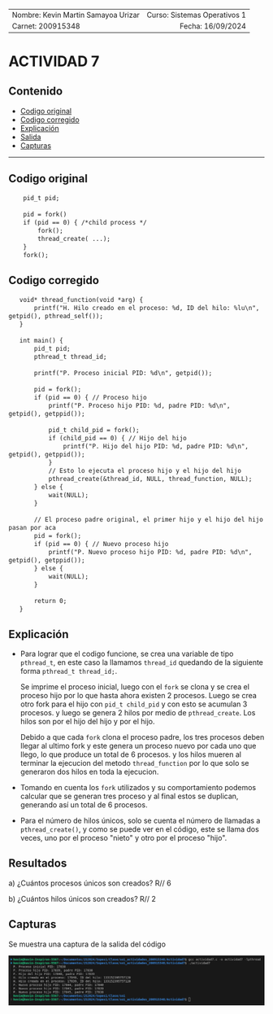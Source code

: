 |              |                |
|    :---      |      ---:      |
| Nombre: Kevin Martin Samayoa Urizar | Curso: Sistemas Operativos 1 |
| Carnet: 200915348                   | Fecha: 16/09/2024            |

# ACTIVIDAD 7

## Contenido
- [Codigo original](#original)
- [Codigo corregido](#correccion)
- [Explicación](#explicacion)
- [Salida](#resultados)
- [Capturas](#capturas)

---

<a name="original"></a>
## Codigo original

```
    pid_t pid;

    pid = fork()
    if (pid == 0) { /*child process */
        fork();
        thread_create( ...);
    }
    fork();
```

<a name="correccion"></a>
## Codigo corregido

 ```
    void* thread_function(void *arg) {
        printf("H. Hilo creado en el proceso: %d, ID del hilo: %lu\n", getpid(), pthread_self());
    }

    int main() {
        pid_t pid;
        pthread_t thread_id;

        printf("P. Proceso inicial PID: %d\n", getpid());

        pid = fork();
        if (pid == 0) { // Proceso hijo
            printf("P. Proceso hijo PID: %d, padre PID: %d\n", getpid(), getppid());

            pid_t child_pid = fork();
            if (child_pid == 0) { // Hijo del hijo
                printf("P. Hijo del hijo PID: %d, padre PID: %d\n", getpid(), getppid());
            }
            // Esto lo ejecuta el proceso hijo y el hijo del hijo
            pthread_create(&thread_id, NULL, thread_function, NULL);
        } else {
            wait(NULL);
        }

        // El proceso padre original, el primer hijo y el hijo del hijo pasan por aca
        pid = fork();
        if (pid == 0) { // Nuevo proceso hijo
            printf("P. Nuevo proceso hijo PID: %d, padre PID: %d\n", getpid(), getppid());
        } else {
            wait(NULL);
        }

        return 0;
    }
```

<a name="explicacion"></a>
## Explicación

* Para lograr que el codigo funcione, se crea una variable de tipo `pthread_t`, en este caso la llamamos `thread_id` quedando de la siguiente forma `pthread_t thread_id;`.

    Se imprime el proceso inicial, luego con el `fork` se clona y se crea el proceso hijo por lo que hasta ahora existen 2 procesos. Luego se crea otro fork para el hijo con `pid_t child_pid` y con esto se acumulan 3 procesos. y luego se genera 2 hilos por medio de `pthread_create`. Los hilos son por el hijo del hijo y por el hijo.

    Debido a que cada `fork` clona el proceso padre, los tres procesos deben llegar al ultimo fork y este genera un proceso nuevo por cada uno que llego, lo que produce un total de 6 procesos. y los hilos mueren al terminar la ejecucion del metodo `thread_function` por lo que solo se generaron dos hilos en toda la ejecucion. 

* Tomando en cuenta los `fork` utilizados y su comportamiento podemos calcular que se generan tres proceso y al final estos se duplican, generando así un total de 6 procesos.

* Para el número de hilos únicos, solo se cuenta el número de llamadas a `pthread_create()`, y como se puede ver en el código, este se llama dos veces, uno por el proceso "nieto" y otro por el proceso "hijo".

<a name="resultados"></a>
## Resultados

a) ¿Cuántos procesos únicos son creados? R// 6

b) ¿Cuántos hilos únicos son creados? R// 2

<a name="capturas"></a>
## Capturas

Se muestra una captura de la salida del código

![salida](capturas/Salida.png)